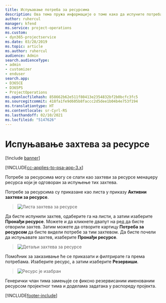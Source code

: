 ```yaml
---
title: Испуњавање потреба за ресурсима
description: Ова тема пружа информације о томе како да испуните потреба за ресурсима.
author: ruhercul
manager: kfend
ms.service: project-operations
ms.custom:
- dyn365-projectservice
ms.date: 03/28/2019
ms.topic: article
ms.author: ruhercul
audience: Admin
search.audienceType:
- admin
- customizer
- enduser
search.app:
- D365CE
- D365PS
- ProjectOperations
ms.openlocfilehash: 858662b62e511f80413e2354832bf2b0bcfc3fc5
ms.sourcegitcommit: 418fa1fe9d605b8faccc2d5dee1b04b4e753f194
ms.translationtype: HT
ms.contentlocale: sr-Cyrl-RS
ms.lasthandoff: 02/10/2021
ms.locfileid: "5147626"
---
```

# <a name="fulfilling-resource-requests"></a>Испуњавање захтева за ресурсе

[!include [banner](../includes/psa-now-project-operations.md)]

[!INCLUDE[cc-applies-to-psa-app-3.x](../includes/cc-applies-to-psa-app-3x.md)]

Потребе за ресурсима могу се слати као захтеви за ресурсе менаџеру ресурса који је одговоран за испуњење тих захтева.

Потребе за ресурсима су приказане као листа у приказу **Активни захтеви за ресурсе**.

> ![Листа захтева за ресурсе](media/Resource-Management-image59.png)

Да бисте испунили захтев, одаберите га на листи, а затим изаберите **Пронађи ресурсе**. Можете и да кликнете двапут на ред да бисте отворили захтев. Затим можете да отворите картицу **Потреба за ресурсом** да бисте видели потребе за тим захтевом. Да бисте почели да испуњавате захтев, изаберите **Пронађи ресурсе**.

> ![Детаљи захтева за ресурсе](media/Resource-Management-image60.png)

Помоћник за заказивање ће се приказати и филтрирате га према потребама. Изаберите ресурс, а затим изаберите **Резервиши**.

> ![Ресурс је изабран](media/Resource-Management-image61.png)

Генерички члан тима замењује се фиксно резервисаним именованим ресурсом пројектног тима и доделама задатака у распореду пројекта.


[!INCLUDE[footer-include](../includes/footer-banner.md)]